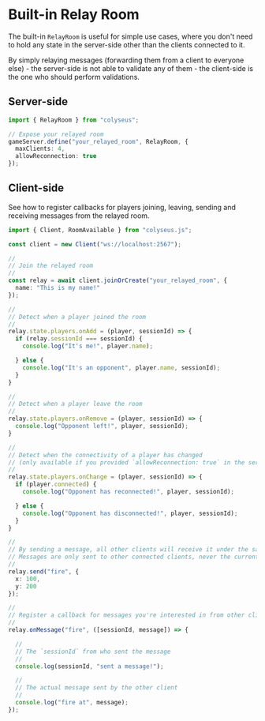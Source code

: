 # Built-in Relay Room

The built-in `RelayRoom` is useful for simple use cases, where you don't need to hold any state in the server-side other than the clients connected to it.

By simply relaying messages (forwarding them from a client to everyone else) - the server-side is not able to validate any of them - the client-side is the one who should perform validations.

## Server-side

```typescript
import { RelayRoom } from "colyseus";

// Expose your relayed room
gameServer.define("your_relayed_room", RelayRoom, {
  maxClients: 4,
  allowReconnection: true
});
```

## Client-side

See how to register callbacks for players joining, leaving, sending and receiving messages from the relayed room.

```typescript
import { Client, RoomAvailable } from "colyseus.js";

const client = new Client("ws://localhost:2567");

//
// Join the relayed room
//
const relay = await client.joinOrCreate("your_relayed_room", {
  name: "This is my name!"
});

//
// Detect when a player joined the room
//
relay.state.players.onAdd = (player, sessionId) => {
  if (relay.sessionId === sessionId) {
    console.log("It's me!", player.name);

  } else {
    console.log("It's an opponent", player.name, sessionId);
  }
}

//
// Detect when a player leave the room
//
relay.state.players.onRemove = (player, sessionId) => {
  console.log("Opponent left!", player, sessionId);
}

//
// Detect when the connectivity of a player has changed
// (only available if you provided `allowReconnection: true` in the server-side)
//
relay.state.players.onChange = (player, sessionId) => {
  if (player.connected) {
    console.log("Opponent has reconnected!", player, sessionId);

  } else {
    console.log("Opponent has disconnected!", player, sessionId);
  }
}

//
// By sending a message, all other clients will receive it under the same name
// Messages are only sent to other connected clients, never the current one.
//
relay.send("fire", {
  x: 100,
  y: 200
});

//
// Register a callback for messages you're interested in from other clients.
//
relay.onMessage("fire", ([sessionId, message]) => {

  //
  // The `sessionId` from who sent the message
  //
  console.log(sessionId, "sent a message!");

  //
  // The actual message sent by the other client
  //
  console.log("fire at", message);
});
```